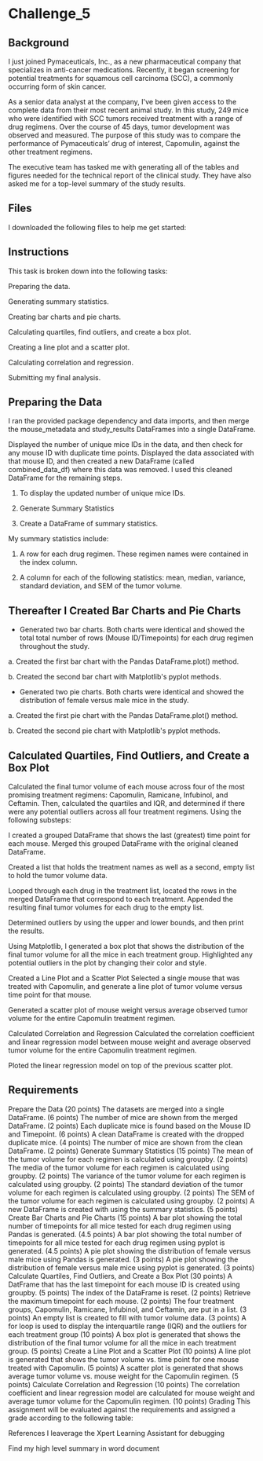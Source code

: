 # Challenge_5

## Background

I just joined Pymaceuticals, Inc., as a new pharmaceutical company that specializes in anti-cancer medications. Recently, it began screening for potential treatments for squamous cell carcinoma (SCC), a commonly occurring form of skin cancer.

As a senior data analyst at the company, I've been given access to the complete data from their most recent animal study. In this study, 249 mice who were identified with SCC tumors received treatment with a range of drug regimens. Over the course of 45 days, tumor development was observed and measured. The purpose of this study was to compare the performance of Pymaceuticals’ drug of interest, Capomulin, against the other treatment regimens.

The executive team has tasked me with generating all of the tables and figures needed for the technical report of the clinical study. They have also asked me for a top-level summary of the study results.

## Files

I downloaded the following files to help me get started:


## Instructions
This task is broken down into the following tasks:

Preparing the data.

Generating summary statistics.

Creating bar charts and pie charts.

Calculating quartiles, find outliers, and create a box plot.

Creating a line plot and a scatter plot.

Calculating correlation and regression.

Submitting my final analysis.

## Preparing the Data

I ran the provided package dependency and data imports, and then merge the mouse_metadata and study_results DataFrames into a single DataFrame.

Displayed the number of unique mice IDs in the data, and then check for any mouse ID with duplicate time points. Displayed the data associated with that mouse ID, and then created a new DataFrame (called combined_data_df) where this data was removed.  I used this cleaned DataFrame for the remaining steps.

1. To display the updated number of unique mice IDs.

2. Generate Summary Statistics

3. Create a DataFrame of summary statistics. 

My summary statistics include:

1. A row for each drug regimen. These regimen names were contained in the index column.

2. A column for each of the following statistics: mean, median, variance, standard deviation, and SEM of the tumor volume.

## Thereafter I Created Bar Charts and Pie Charts

- Generated two bar charts. Both charts were identical and showed the total total number of rows (Mouse ID/Timepoints) for each drug regimen throughout the study.

a. Created the first bar chart with the Pandas DataFrame.plot() method.

b. Created the second bar chart with Matplotlib's pyplot methods.

- Generated two pie charts. Both charts were identical and showed the distribution of female versus male mice in the study.

a. Created the first pie chart with the Pandas DataFrame.plot() method.

b. Created the second pie chart with Matplotlib's pyplot methods.

## Calculated Quartiles, Find Outliers, and Create a Box Plot

Calculated the final tumor volume of each mouse across four of the most promising treatment regimens: Capomulin, Ramicane, Infubinol, and Ceftamin. Then, calculated the quartiles and IQR, and determined if there were any potential outliers across all four treatment regimens. Using the following substeps:

I created a grouped DataFrame that shows the last (greatest) time point for each mouse. Merged this grouped DataFrame with the original cleaned DataFrame.

Created a list that holds the treatment names as well as a second, empty list to hold the tumor volume data.

Looped through each drug in the treatment list, located the rows in the merged DataFrame that correspond to each treatment. Appended the resulting final tumor volumes for each drug to the empty list.

Determined outliers by using the upper and lower bounds, and then print the results.

Using Matplotlib, I generated a box plot that shows the distribution of the final tumor volume for all the mice in each treatment group. Highlighted any potential outliers in the plot by changing their color and style.



Created a Line Plot and a Scatter Plot
Selected a single mouse that was treated with Capomulin, and generate a line plot of tumor volume versus time point for that mouse.

Generated a scatter plot of mouse weight versus average observed tumor volume for the entire Capomulin treatment regimen.

Calculated Correlation and Regression
Calculated the correlation coefficient and linear regression model between mouse weight and average observed tumor volume for the entire Capomulin treatment regimen.

Ploted the linear regression model on top of the previous scatter plot.

## Requirements
Prepare the Data (20 points)
The datasets are merged into a single DataFrame. (6 points)
The number of mice are shown from the merged DataFrame. (2 points)
Each duplicate mice is found based on the Mouse ID and Timepoint. (6 points)
A clean DataFrame is created with the dropped duplicate mice. (4 points)
The number of mice are shown from the clean DataFrame. (2 points)
Generate Summary Statistics (15 points)
The mean of the tumor volume for each regimen is calculated using groupby. (2 points)
The media of the tumor volume for each regimen is calculated using groupby. (2 points)
The variance of the tumor volume for each regimen is calculated using groupby. (2 points)
The standard deviation of the tumor volume for each regimen is calculated using groupby. (2 points)
The SEM of the tumor volume for each regimen is calculated using groupby. (2 points)
A new DataFrame is created with using the summary statistics. (5 points)
Create Bar Charts and Pie Charts (15 points)
A bar plot showing the total number of timepoints for all mice tested for each drug regimen using Pandas is generated. (4.5 points)
A bar plot showing the total number of timepoints for all mice tested for each drug regimen using pyplot is generated. (4.5 points)
A pie plot showing the distribution of female versus male mice using Pandas is generated. (3 points)
A pie plot showing the distribution of female versus male mice using pyplot is generated. (3 points)
Calculate Quartiles, Find Outliers, and Create a Box Plot (30 points)
A DatFrame that has the last timepoint for each mouse ID is created using groupby. (5 points)
The index of the DataFrame is reset. (2 points)
Retrieve the maximum timepoint for each mouse. (2 points)
The four treatment groups, Capomulin, Ramicane, Infubinol, and Ceftamin, are put in a list. (3 points)
An empty list is created to fill with tumor volume data. (3 points)
A for loop is used to display the interquartile range (IQR) and the outliers for each treatment group (10 points)
A box plot is generated that shows the distribution of the final tumor volume for all the mice in each treatment group. (5 points)
Create a Line Plot and a Scatter Plot (10 points)
A line plot is generated that shows the tumor volume vs. time point for one mouse treated with Capomulin. (5 points)
A scatter plot is generated that shows average tumor volume vs. mouse weight for the Capomulin regimen. (5 points)
Calculate Correlation and Regression (10 points)
The correlation coefficient and linear regression model are calculated for mouse weight and average tumor volume for the Capomulin regimen. (10 points)
Grading
This assignment will be evaluated against the requirements and assigned a grade according to the following table:


References
I leaverage the Xpert Learning Assistant for debugging

Find my high level summary in word document 